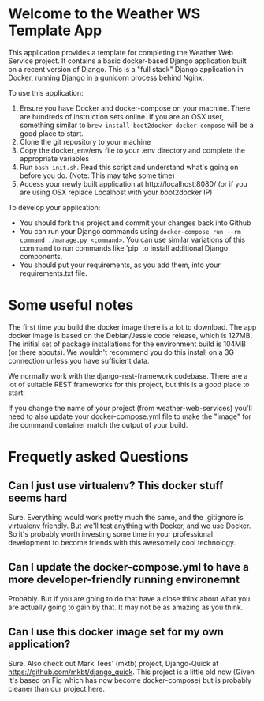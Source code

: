 # Welcome to the Weather WS Template App

This application provides a template for completing the Weather Web Service project. It contains a basic docker-based Django application built on a recent version of Django. This is a "full stack" Django application in Docker, running Django in a gunicorn process behind Nginx. 

To use this application:

1. Ensure you have Docker and docker-compose on your machine. There are hundreds of instruction sets online. If you are an OSX user, something similar to `brew install boot2docker docker-compose` will be a good place to start.
1. Clone the git repository to your machine
1. Copy the docker_env/env file to your .env directory and complete the appropriate variables
1. Run `bash init.sh`. Read this script and understand what's going on before you do. (Note: This may take some time)
1. Access your newly built application at http://localhost:8080/ (or if you are using OSX replace Localhost with your boot2docker IP)

To develop your application:

* You should fork this project and commit your changes back into Github
* You can run your Django commands using `docker-compose run --rm command ./manage.py <command>`. You can use similar variations of this command to run commands like 'pip' to install additional Django components.
* You should put your requirements, as you add them, into your requirements.txt file.


# Some useful notes

The first time you build the docker image there is a lot to download. The app docker image is based on the Debian/Jessie code release, which is 127MB. The initial set of package installations for the environment build is 104MB (or there abouts). We wouldn't recommend you do this install on a 3G connection unless you have sufficient data.

We normally work with the django-rest-framework codebase. There are a lot of suitable REST frameworks for this project, but this is a good place to start.

If you change the name of your project (from weather-web-services) you'll need to also update your docker-compose.yml file to make the "image" for the command container match the output of your build.

# Frequetly asked Questions
## Can I just use virtualenv? This docker stuff seems hard

Sure. Everything would work pretty much the same, and the .gitignore is virtualenv friendly. But we'll test anything with Docker, and we use Docker. So it's probably worth investing some time in your professional development to become friends with this awesomely cool technology.

## Can I update the docker-compose.yml to have a more developer-friendly running environemnt

Probably. But if you are going to do that have a close think about what you are actually going to gain by that. It may not be as amazing as you think.

## Can I use this docker image set for my own application?

Sure. Also check out Mark Tees' (mktb) project, Django-Quick at https://github.com/mkbt/django_quick. This project is a little old now (Given it's based on Fig which has now become docker-compose) but is probably cleaner than our project here.